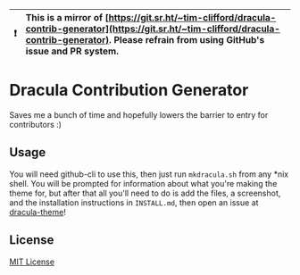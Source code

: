 

| :exclamation:  | This is a mirror of [https://git.sr.ht/~tim-clifford/dracula-contrib-generator](https://git.sr.ht/~tim-clifford/dracula-contrib-generator). Please refrain from using GitHub's issue and PR system.  |
|----------------|:-------------------------------------------------------------------------------------------------------------------------------------------------------|


# Dracula Contribution Generator

Saves me a bunch of time and hopefully lowers the barrier to entry for
contributors :)

## Usage

You will need github-cli to use this, then just run `mkdracula.sh` from any
\*nix shell. You will be prompted for information about what you're making the
theme for, but after that all you'll need to do is add the files, a screenshot,
and the installation instructions in `INSTALL.md`, then open an
issue at [dracula-theme](https://github.com/dracula/dracula-theme)!

## License

[MIT License](./LICENSE)
